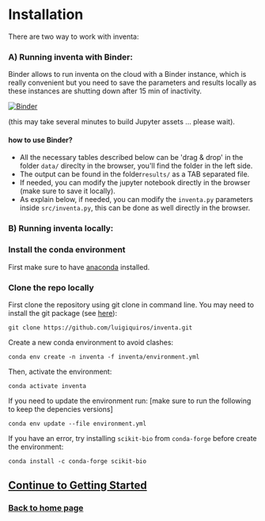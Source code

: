 <h1>Installation</h1>
 
There are two way to work with inventa: 

### A) Running inventa with Binder:

Binder allows to run inventa on the cloud with a Binder instance, which is really convenient but you need to save the parameters and results locally as these instances are shutting down after 15 min of inactivity.

[![Binder](https://mybinder.org/badge_logo.svg)](https://mybinder.org/v2/gh/luigiquiros/inventa/main?urlpath=lab/tree/notebook/inventa.ipynb)

(this may take several minutes to build Jupyter assets ... please wait).

#### how to use Binder?

- All the necessary tables described below can be 'drag & drop' in the folder `data/` direclty in the browser, you'll find the folder in the left side.
- The output can be found in the folder`results/` as a TAB separated file.
- If needed, you can modify the jupyter notebook directly in the browser (make sure to save it locally).
- As explain below, if needed, you can modify the `inventa.py` parameters inside `src/inventa.py`, this can be done as well directly in the browser.

### B) Running inventa locally:

### Install the conda environment

First make sure to have [anaconda](https://www.anaconda.com/products/individual) installed.

### Clone the repo locally

First clone the repository using git clone in command line. You may need to install the git package (see [here](https://www.atlassian.com/git/tutorials/install-git)):

```
git clone https://github.com/luigiquiros/inventa.git
```

Create a new conda environment to avoid clashes:

```
conda env create -n inventa -f inventa/environment.yml
```

Then, activate the environment: 

```
conda activate inventa
```

If you need to update the environment run: 
[make sure to run the following to keep the depencies versions]

```
conda env update --file environment.yml
```

If you have an error, try installing `scikit-bio` from `conda-forge` before create the environment:

```
conda install -c conda-forge scikit-bio
```



## [Continue to Getting Started](getting-started.md) 

### [Back to home page](index.md)
